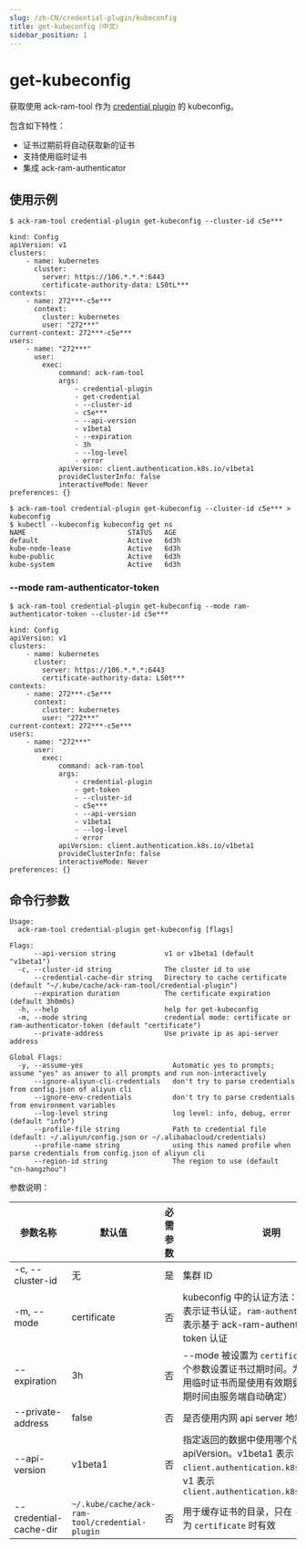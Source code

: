 ```yaml
---
slug: /zh-CN/credential-plugin/kubeconfig
title: get-kubeconfig（中文）
sidebar_position: 1
---
```


# get-kubeconfig

获取使用 ack-ram-tool 作为 [credential plugin](https://kubernetes.io/docs/reference/access-authn-authz/authentication/#client-go-credential-plugins) 的 kubeconfig。

包含如下特性：

* 证书过期前将自动获取新的证书
* 支持使用临时证书
* 集成 ack-ram-authenticator

## 使用示例

```shell
$ ack-ram-tool credential-plugin get-kubeconfig --cluster-id c5e***

kind: Config
apiVersion: v1
clusters:
    - name: kubernetes
      cluster:
        server: https://106.*.*.*:6443
        certificate-authority-data: LS0tL***
contexts:
    - name: 272***-c5e***
      context:
        cluster: kubernetes
        user: "272***"
current-context: 272***-c5e***
users:
    - name: "272***"
      user:
        exec:
            command: ack-ram-tool
            args:
                - credential-plugin
                - get-credential
                - --cluster-id
                - c5e***
                - --api-version
                - v1beta1
                - --expiration
                - 3h
                - --log-level
                - error
            apiVersion: client.authentication.k8s.io/v1beta1
            provideClusterInfo: false
            interactiveMode: Never
preferences: {}

$ ack-ram-tool credential-plugin get-kubeconfig --cluster-id c5e*** > kubeconfig
$ kubectl --kubeconfig kubeconfig get ns
NAME                         STATUS   AGE
default                      Active   6d3h
kube-node-lease              Active   6d3h
kube-public                  Active   6d3h
kube-system                  Active   6d3h
```

### --mode ram-authenticator-token

```
$ ack-ram-tool credential-plugin get-kubeconfig --mode ram-authenticator-token --cluster-id c5e***

kind: Config
apiVersion: v1
clusters:
    - name: kubernetes
      cluster:
        server: https://106.*.*.*:6443
        certificate-authority-data: LS0t***
contexts:
    - name: 272***-c5e***
      context:
        cluster: kubernetes
        user: "272***"
current-context: 272***-c5e***
users:
    - name: "272***"
      user:
        exec:
            command: ack-ram-tool
            args:
                - credential-plugin
                - get-token
                - --cluster-id
                - c5e***
                - --api-version
                - v1beta1
                - --log-level
                - error
            apiVersion: client.authentication.k8s.io/v1beta1
            provideClusterInfo: false
            interactiveMode: Never
preferences: {}

```

## 命令行参数

```
Usage:
  ack-ram-tool credential-plugin get-kubeconfig [flags]

Flags:
      --api-version string            v1 or v1beta1 (default "v1beta1")
  -c, --cluster-id string             The cluster id to use
      --credential-cache-dir string   Directory to cache certificate (default "~/.kube/cache/ack-ram-tool/credential-plugin")
      --expiration duration           The certificate expiration (default 3h0m0s)
  -h, --help                          help for get-kubeconfig
  -m, --mode string                   credential mode: certificate or ram-authenticator-token (default "certificate")
      --private-address               Use private ip as api-server address

Global Flags:
  -y, --assume-yes                      Automatic yes to prompts; assume "yes" as answer to all prompts and run non-interactively
      --ignore-aliyun-cli-credentials   don't try to parse credentials from config.json of aliyun cli
      --ignore-env-credentials          don't try to parse credentials from environment variables
      --log-level string                log level: info, debug, error (default "info")
      --profile-file string             Path to credential file (default: ~/.aliyun/config.json or ~/.alibabacloud/credentials)
      --profile-name string             using this named profile when parse credentials from config.json of aliyun cli
      --region-id string                The region to use (default "cn-hangzhou")
```

参数说明：

| 参数名称                   | 默认值                                            | 必需参数 | 说明                                                                                                                        |
|------------------------|------------------------------------------------|------|---------------------------------------------------------------------------------------------------------------------------|
| -c, --cluster-id       | 无                                              | 是    | 集群 ID                                                                                                                     |
| -m, --mode             | certificate                                    | 否    | kubeconfig 中的认证方法： `certificate` 表示证书认证，`ram-authenticator-token` 表示基于 ack-ram-authenticator 的 token 认证                   |
| --expiration           | 3h                                             | 否    | --mode 被设置为 `certificate` 时，通过这个参数设置证书过期时间。为 0 时表示不使用临时证书而是使用有效期更长的证书（过期时间由服务端自动确定）                                       |
| --private-address      | false                                          | 否    | 是否使用内网 api server 地址                                                                                                      |
| --api-version          | v1beta1                                        | 否    | 指定返回的数据中使用哪个版本的 apiVersion。v1beta1 表示 `client.authentication.k8s.io/v1beta1`，v1 表示 `client.authentication.k8s.io/v1beta1` |
| --credential-cache-dir | `~/.kube/cache/ack-ram-tool/credential-plugin` | 否    | 用于缓存证书的目录，只在 `--mode` 被设置为 `certificate` 时有效                                                                              |
